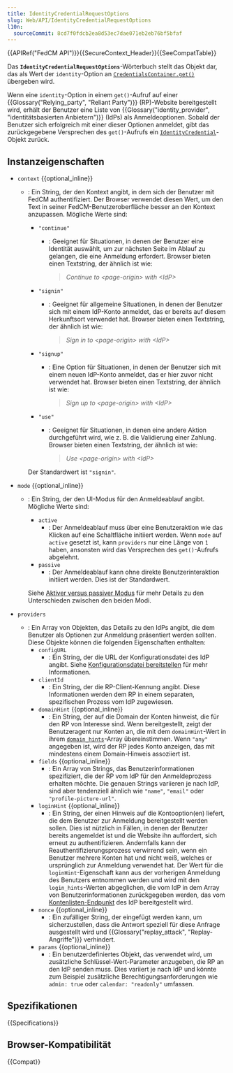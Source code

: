```yaml
---
title: IdentityCredentialRequestOptions
slug: Web/API/IdentityCredentialRequestOptions
l10n:
  sourceCommit: 8cd7f0fdcb2ea8d53ec7dae071eb2eb76bf5bfaf
---
```


{{APIRef("FedCM API")}}{{SecureContext_Header}}{{SeeCompatTable}}

Das **`IdentityCredentialRequestOptions`**-Wörterbuch stellt das Objekt dar, das als Wert der `identity`-Option an [`CredentialsContainer.get()`](/de/docs/Web/API/CredentialsContainer/get) übergeben wird.

Wenn eine `identity`-Option in einem `get()`-Aufruf auf einer {{Glossary("Relying_party", "Reliant Party")}} (RP)-Website bereitgestellt wird, erhält der Benutzer eine Liste von {{Glossary("identity_provider", "identitätsbasierten Anbietern")}} (IdPs) als Anmeldeoptionen. Sobald der Benutzer sich erfolgreich mit einer dieser Optionen anmeldet, gibt das zurückgegebene Versprechen des `get()`-Aufrufs ein [`IdentityCredential`](/de/docs/Web/API/IdentityCredential)-Objekt zurück.

## Instanzeigenschaften

- `context` {{optional_inline}}
  - : Ein String, der den Kontext angibt, in dem sich der Benutzer mit FedCM authentifiziert. Der Browser verwendet diesen Wert, um den Text in seiner FedCM-Benutzeroberfläche besser an den Kontext anzupassen. Mögliche Werte sind:
    - `"continue"`
      - : Geeignet für Situationen, in denen der Benutzer eine Identität auswählt, um zur nächsten Seite im Ablauf zu gelangen, die eine Anmeldung erfordert. Browser bieten einen Textstring, der ähnlich ist wie:

        > _Continue to \<page-origin\> with \<IdP\>_

    - `"signin"`
      - : Geeignet für allgemeine Situationen, in denen der Benutzer sich mit einem IdP-Konto anmeldet, das er bereits auf diesem Herkunftsort verwendet hat. Browser bieten einen Textstring, der ähnlich ist wie:

        > _Sign in to \<page-origin\> with \<IdP\>_

    - `"signup"`
      - : Eine Option für Situationen, in denen der Benutzer sich mit einem neuen IdP-Konto anmeldet, das er hier zuvor nicht verwendet hat. Browser bieten einen Textstring, der ähnlich ist wie:

        > _Sign up to \<page-origin\> with \<IdP\>_

    - `"use"`
      - : Geeignet für Situationen, in denen eine andere Aktion durchgeführt wird, wie z. B. die Validierung einer Zahlung. Browser bieten einen Textstring, der ähnlich ist wie:

        > _Use \<page-origin\> with \<IdP\>_

    Der Standardwert ist `"signin"`.

- `mode` {{optional_inline}}
  - : Ein String, der den UI-Modus für den Anmeldeablauf angibt. Mögliche Werte sind:
    - `active`
      - : Der Anmeldeablauf muss über eine Benutzeraktion wie das Klicken auf eine Schaltfläche initiiert werden. Wenn `mode` auf `active` gesetzt ist, kann `providers` nur eine Länge von `1` haben, ansonsten wird das Versprechen des `get()`-Aufrufs abgelehnt.
    - `passive`
      - : Der Anmeldeablauf kann ohne direkte Benutzerinteraktion initiiert werden. Dies ist der Standardwert.

    Siehe [Aktiver versus passiver Modus](/de/docs/Web/API/FedCM_API/RP_sign-in#active_versus_passive_mode) für mehr Details zu den Unterschieden zwischen den beiden Modi.

- `providers`
  - : Ein Array von Objekten, das Details zu den IdPs angibt, die dem Benutzer als Optionen zur Anmeldung präsentiert werden sollten. Diese Objekte können die folgenden Eigenschaften enthalten:
    - `configURL`
      - : Ein String, der die URL der Konfigurationsdatei des IdP angibt. Siehe [Konfigurationsdatei bereitstellen](/de/docs/Web/API/FedCM_API/IDP_integration#provide_a_config_file_and_endpoints) für mehr Informationen.
    - `clientId`
      - : Ein String, der die RP-Client-Kennung angibt. Diese Informationen werden dem RP in einem separaten, spezifischen Prozess vom IdP zugewiesen.
    - `domainHint` {{optional_inline}}
      - : Ein String, der auf die Domain der Konten hinweist, die für den RP von Interesse sind. Wenn bereitgestellt, zeigt der Benutzeragent nur Konten an, die mit dem `domainHint`-Wert in ihrem [`domain_hints`](/de/docs/Web/API/FedCM_API/IDP_integration#domain_hints)-Array übereinstimmen. Wenn `"any"` angegeben ist, wird der RP jedes Konto anzeigen, das mit mindestens einem Domain-Hinweis assoziiert ist.
    - `fields` {{optional_inline}}
      - : Ein Array von Strings, das Benutzerinformationen spezifiziert, die der RP vom IdP für den Anmeldeprozess erhalten möchte. Die genauen Strings variieren je nach IdP, sind aber tendenziell ähnlich wie `"name"`, `"email"` oder `"profile-picture-url"`.
    - `loginHint` {{optional_inline}}
      - : Ein String, der einen Hinweis auf die Kontooption(en) liefert, die dem Benutzer zur Anmeldung bereitgestellt werden sollen. Dies ist nützlich in Fällen, in denen der Benutzer bereits angemeldet ist und die Website ihn auffordert, sich erneut zu authentifizieren. Andernfalls kann der Reauthentifizierungsprozess verwirrend sein, wenn ein Benutzer mehrere Konten hat und nicht weiß, welches er ursprünglich zur Anmeldung verwendet hat. Der Wert für die `loginHint`-Eigenschaft kann aus der vorherigen Anmeldung des Benutzers entnommen werden und wird mit den `login_hints`-Werten abgeglichen, die vom IdP in dem Array von Benutzerinformationen zurückgegeben werden, das vom [Kontenlisten-Endpunkt](/de/docs/Web/API/FedCM_API/IDP_integration#the_accounts_list_endpoint) des IdP bereitgestellt wird.
    - `nonce` {{optional_inline}}
      - : Ein zufälliger String, der eingefügt werden kann, um sicherzustellen, dass die Antwort speziell für diese Anfrage ausgestellt wird und {{Glossary("replay_attack", "Replay-Angriffe")}} verhindert.
    - `params` {{optional_inline}}
      - : Ein benutzerdefiniertes Objekt, das verwendet wird, um zusätzliche Schlüssel-Wert-Parameter anzugeben, die RP an den IdP senden muss. Dies variiert je nach IdP und könnte zum Beispiel zusätzliche Berechtigungsanforderungen wie `admin: true` oder `calendar: "readonly"` umfassen.

## Spezifikationen

{{Specifications}}

## Browser-Kompatibilität

{{Compat}}
